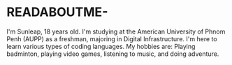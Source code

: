 # READABOUTME-
I'm Sunleap, 18 years old. I'm studying at the American University of Phnom Penh (AUPP) as a freshman, majoring in Digital Infrastructure. 
I'm here to learn various types of coding languages. 
My hobbies are: Playing badminton, playing video games, listening to music, and doing adventure.

